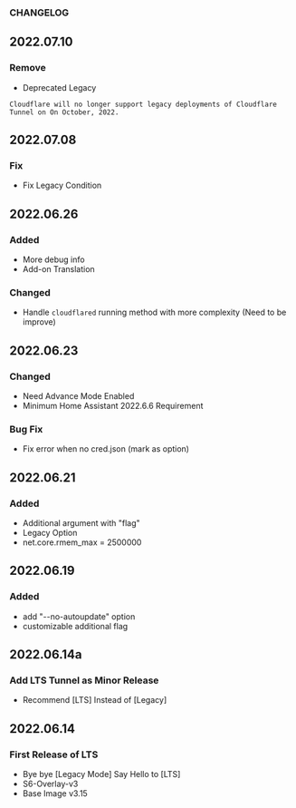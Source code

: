 ### CHANGELOG

## 2022.07.10
### Remove

  - Deprecated Legacy 
```
Cloudflare will no longer support legacy deployments of Cloudflare Tunnel on On October, 2022. 
```

## 2022.07.08
### Fix

  - Fix Legacy Condition

## 2022.06.26
### Added

  - More debug info
  - Add-on Translation

### Changed

  - Handle ```cloudflared``` running method with more complexity (Need to be improve)

## 2022.06.23
### Changed

  - Need Advance Mode Enabled
  - Minimum Home Assistant 2022.6.6 Requirement

### Bug Fix

  - Fix error when no cred.json (mark as option)


## 2022.06.21 
### Added

  - Additional argument with "flag"
  - Legacy Option
  - net.core.rmem_max = 2500000

## 2022.06.19
### Added

- add "--no-autoupdate" option
- customizable additional flag

## 2022.06.14a
### Add LTS Tunnel as Minor Release 

- Recommend [LTS] Instead of [Legacy]


## 2022.06.14
### First Release of LTS

- Bye bye [Legacy Mode] Say Hello to [LTS]
- S6-Overlay-v3
- Base Image v3.15





